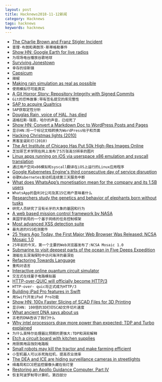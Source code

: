 ```yaml
---
layout: post
title: Hacknews2018-11-12新闻
category: Hacknews
tags: hacknews
keywords: hacknews
---
```




- [The Charlie Brown and Franz Stigler Incident](https://www.globalo.com/history-wwii-charlie-brown-franz-stigler-incident/)
- `查理·布朗和弗朗茨·斯蒂格勒事件`
- [Show HN: Google Earth for live radios](http://radio.garden)
- `为现场电台播放谷歌地球`
- [Surviving Jonestown](https://www.politico.com/magazine/story/2018/11/10/jonestown-massacre-first-person-speier-ryan-jones-222222)
- `幸存的琼斯镇`
- [Capsicum](https://oshogbo.vexillium.org/blog/57/)
- `辣椒`
- [Making rain simulation as real as possible](http://rainbowhunt.me/?plays)
- `使雨模拟尽可能真实`
- [A Git Horror Story: Repository Integrity with Signed Commits](https://mikegerwitz.com/papers/git-horror-story)
- `Git的恐怖故事:带有签名提交的库完整性`
- [SAP to acquire Qualtrics](https://news.sap.com/2018/11/sap-to-acquire-qualtrics-experience-management/)
- `SAP获取定性分析`
- [Douglas Rain, voice of HAL, has died](https://www.mystratfordnow.com/56807/stratford-festival-founder-dies/#)
- `道格拉斯·瑞恩，哈尔的声音，已经死了`
- [Show HN: Convert a Markdown Doc to WordPress Posts and Pages](https://scribewp.com)
- `显示HN:将一个标记文档转换为WordPress帖子和页面`
- [Hacking Christmas lights (2010)](http://www.deepdarc.com/2010/11/27/hacking-christmas-lights/)
- `黑客圣诞彩灯(2010)`
- [The Art Institute of Chicago Has Put 50k High-Res Images Online](https://kottke.org/18/11/the-art-institute-of-chicago-has-put-50000-high-res-images-from-their-collection-online)
- `芝加哥艺术学院在网上发布了5万张高分辨率的图片`
- [Linux apps running on iOS via userspace x86 emulation and syscall translation](https://ish.app/)
- `通过用户空间x86模拟和syscall翻译在iOS上运行的Linux应用程序`
- [Google Kubernetes Engine&#39;s third consecutive day of service disruption](https://status.cloud.google.com/incident/container-engine/18005)
- `谷歌Kubernetes发动机连续第三天服务中断`
- [What does WhatsApp’s monetisation mean for the company and its 1.5B users](https://factordaily.com/whatsapp-monetisation/)
- `WhatsApp的盈利对公司及其15亿用户意味着什么`
- [Researchers study the genetics and behavior of elephants born without tusks](https://www.nationalgeographic.com/animals/2018/11/wildlife-watch-news-tuskless-elephants-behavior-change/)
- `研究人员研究了没有长牙的大象的基因和行为`
- [A web based mission control framework by NASA](https://github.com/nasa/openmct)
- `美国宇航局的一个基于网络的任务控制框架`
- [Most advanced XSS detection suite](https://github.com/s0md3v/XSStrike)
- `最先进的XSS检测套件`
- [25 Years Ago Today, the First Major Web Browser Was Released: NCSA Mosaic 1.0](http://www.ncsa.illinois.edu/enabling/mosaic/versions)
- `25年前的今天，第一个主要的Web浏览器发布了:NCSA Mosaic 1.0`
- [Submarine to visit deepest parts of the ocean in Five Deeps Expedition](https://www.businessinsider.com/submarine-to-visit-deepest-parts-of-the-ocean-in-five-deeps-expedition-2018-10)
- `潜艇在五深海探险中访问海洋的最深处`
- [Refactoring Towards Language](https://blog.metaobject.com/2018/11/refactoring-towards-language.html)
- `重构对语言`
- [Interactive online quantum circuit simulator](https://strawberryfields.ai/)
- `交互式在线量子电路模拟器`
- [HTTP-over-QUIC will officially become HTTP/3](https://daniel.haxx.se/blog/2018/11/11/http-3/)
- `HTTP-over- quic将正式成为HTTP/3`
- [Building iPad Pro features in Swift](https://www.swiftbysundell.com/posts/building-ipad-pro-features-in-swift)
- `用Swift开发iPad Pro功能`
- [Show HN: 100x Faster Slicing of SCAD Files for 3D Printing](https://github.com/moehriegitt/hob3l)
- `显示HN: 100倍的3D打印SCAD文件切片速度`
- [What ancient DNA says about us](https://newhumanist.org.uk/articles/5335/what-ancient-dna-says-about-us)
- `古老的DNA告诉了我们什么`
- [Why intel processors draw more power than expected: TDP and Turbo explained](https://www.anandtech.com/show/13544/why-intel-processors-draw-more-power-than-expected-tdp-turbo)
- `为什么英特尔处理器比预期的更强大:TDP和涡轮解释`
- [Etch a circuit board with kitchen supplies](https://www.instructables.com/id/Make-a-Circuit-Board-With-Household-Goods/)
- `用厨房用品蚀刻电路板`
- [Small robots may kill the tractor and make farming efficient](https://www.wired.co.uk/article/farming-robots-small-robot-company-tractors)
- `小型机器人可以杀死拖拉机，提高农业效率`
- [The DEA and ICE are hiding surveillance cameras in streetlights](https://qz.com/1458475/the-dea-and-ice-are-hiding-surveillance-cameras-in-streetlights/)
- `缉毒局和ICE把监控摄像头藏在街灯里`
- [Restoring an Apollo Guidance Computer, Part IV](https://rescue1130.blogspot.com/2018/11/restoring-apollo-guidance-computer-part_10.html)
- `恢复阿波罗制导计算机，第四部分`


